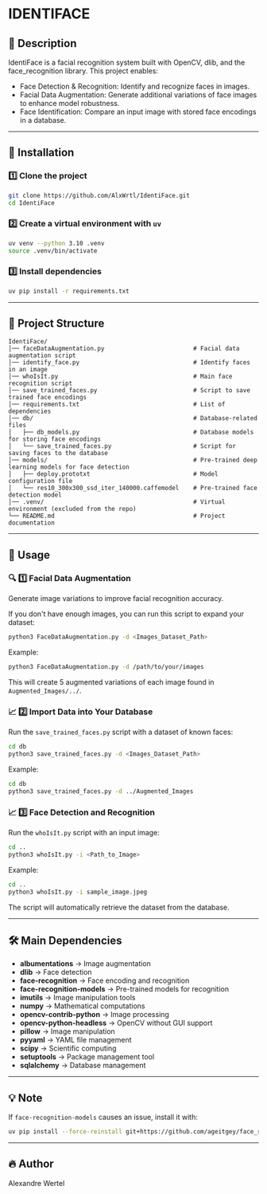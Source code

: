 # IDENTIFACE

## 📌 Description

IdentiFace is a facial recognition system built with OpenCV, dlib, and the face_recognition library. This project enables:

- Face Detection & Recognition: Identify and recognize faces in images.
- Facial Data Augmentation: Generate additional variations of face images to enhance model robustness.
- Face Identification: Compare an input image with stored face encodings in a database.

---

## 🚀 Installation

### 1️⃣ Clone the project

```bash
git clone https://github.com/AlxWrtl/IdentiFace.git
cd IdentiFace
```

### 2️⃣ Create a virtual environment with `uv`

```bash
uv venv --python 3.10 .venv
source .venv/bin/activate
```

### 3️⃣ Install dependencies

```bash
uv pip install -r requirements.txt
```

---

## 📂 Project Structure

```plaintext
IdentiFace/
│── faceDataAugmentation.py                         # Facial data augmentation script
│── identify_face.py                                # Identify faces in an image
│── whoIsIt.py                                      # Main face recognition script
│── save_trained_faces.py                           # Script to save trained face encodings
│── requirements.txt                                # List of dependencies
│── db/                                             # Database-related files
│   ├── db_models.py                                # Database models for storing face encodings
│   └── save_trained_faces.py                       # Script for saving faces to the database
│── models/                                         # Pre-trained deep learning models for face detection
│   ├── deploy.prototxt                             # Model configuration file
│   └── res10_300x300_ssd_iter_140000.caffemodel    # Pre-trained face detection model
│── .venv/                                          # Virtual environment (excluded from the repo)
└── README.md                                       # Project documentation
```

---

## 🎯 Usage

### 🔍 1️⃣  Facial Data Augmentation

Generate image variations to improve facial recognition accuracy.

If you don't have enough images, you can run this script to expand your dataset:

```bash
python3 FaceDataAugmentation.py -d <Images_Dataset_Path>
```

Example:

```bash
python3 FaceDataAugmentation.py -d /path/to/your/images
```

This will create 5 augmented variations of each image found in `Augmented_Images/../`.

### 📈 2️⃣ Import Data into Your Database

Run the `save_trained_faces.py` script with a dataset of known faces:

```bash
cd db
python3 save_trained_faces.py -d <Images_Dataset_Path>
```

Example:

```bash
cd db
python3 save_trained_faces.py -d ../Augmented_Images
```

### 📈 3️⃣ Face Detection and Recognition

Run the `whoIsIt.py` script with an input image:

```bash
cd ..
python3 whoIsIt.py -i <Path_to_Image>
```

Example:

```bash
cd ..
python3 whoIsIt.py -i sample_image.jpeg
```

The script will automatically retrieve the dataset from the database.

---

## 🛠 Main Dependencies

- **albumentations** → Image augmentation
- **dlib** → Face detection
- **face-recognition** → Face encoding and recognition
- **face-recognition-models** → Pre-trained models for recognition
- **imutils** → Image manipulation tools
- **numpy** → Mathematical computations
- **opencv-contrib-python** → Image processing
- **opencv-python-headless** → OpenCV without GUI support
- **pillow** → Image manipulation
- **pyyaml** → YAML file management
- **scipy** → Scientific computing
- **setuptools** → Package management tool
- **sqlalchemy** → Database management

---

## 💡 Note

If `face-recognition-models` causes an issue, install it with:

```bash
uv pip install --force-reinstall git+https://github.com/ageitgey/face_recognition_models
```

---

## 🔥 Author

Alexandre Wertel
